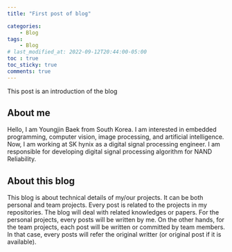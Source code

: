 ```yaml
---
title: "First post of blog"

categories:
    - Blog
tags:
    - Blog
# last_modified_at: 2022-09-12T20:44:00-05:00
toc : true
toc_sticky: true
comments: true
---
```


This post is an introduction of the blog

## About me
  Hello, I am Youngjin Baek from South Korea. I am interested in embedded programming, computer vision, image processing, and artificial intelligence. Now, I am working at SK hynix as a digital signal processing engineer. I am responsible for developing digital signal processing algorithm for NAND Reliability.

## About this blog
  This blog is about technical details of my/our projects. It can be both personal and team projects. Every post is related to the projects in my repositories. The blog will deal with related knowledges or papers. For the personal projects, every posts will be written by me. On the other hands, for the team projects, each post will be written or committed by team members. In that case, every posts will refer the original writter (or original post if it is available).